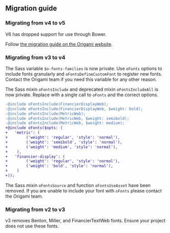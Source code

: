 ## Migration guide

### Migrating from v4 to v5

V6 has dropped support for use through Bower.

Follow [the migration guide on the Origami website](https://origami.ft.com/docs/tutorials/bower-to-npm/).
### Migrating from v3 to v4

The Sass variable `$o-fonts-families` is now private. Use `oFonts` options to include fonts granularly and `oFontsDefineCustomFont` to register new fonts. Contact the Origami team if you need this variable for any other reason.

The Sass mixin `oFontsInclude` and deprecated mixin `oFontsIncludeAll` is now private. Replace with a single call to `oFonts` and the correct options.

```diff
-@include oFontsInclude(FinancierDisplayWeb);
-@include oFontsInclude(FinancierDisplayWeb, $weight: bold);
-@include oFontsInclude(MetricWeb);
-@include oFontsInclude(MetricWeb, $weight: semibold);
-@include oFontsInclude(MetricWeb, $weight: medium);
+@include oFonts($opts: (
+	'metric': (
+        ('weight': 'regular', 'style': 'normal'),
+        ('weight': 'semibold', 'style': 'normal'),
+        ('weight': 'medium', 'style': 'normal'),
+    ),
+	'financier-display': (
+        ('weight': 'regular', 'style': 'normal'),
+        ('weight': 'bold', 'style': 'normal'),
+    )
+));
```

The Sass mixin `oFontsSource` and function `oFontsUseAsset` have been removed. If you are unable to include your font with `oFonts` please contact the Origami team.

### Migrating from v2 to v3

v3 removes Benton, Miller, and FinancierTextWeb fonts. Ensure your project does not use these fonts.
